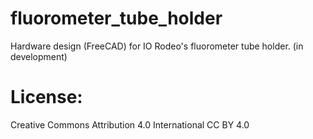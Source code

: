 # fluorometer_tube_holder 

Hardware design (FreeCAD) for IO Rodeo's fluorometer tube holder.  (in development)

# License: 
Creative Commons Attribution 4.0 International CC BY 4.0






